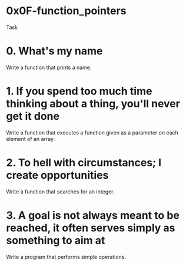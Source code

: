 # 0x0F-function_pointers

Task

# 0. What's my name
Write a function that prints a name.

# 1. If you spend too much time thinking about a thing, you'll never get it done
Write a function that executes a function given as a parameter on each element of an array.

# 2. To hell with circumstances; I create opportunities
Write a function that searches for an integer.

# 3. A goal is not always meant to be reached, it often serves simply as something to aim at
Write a program that performs simple operations.

# 

